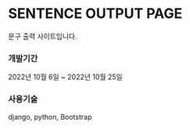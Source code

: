 <h1>SENTENCE OUTPUT PAGE</h1>
문구 출력 사이트입니다.



<h3>개발기간</h3>
2022년 10월 6일 ~ 2022년 10월 25일

<h3>사용기술</h3>
django, python, Bootstrap
